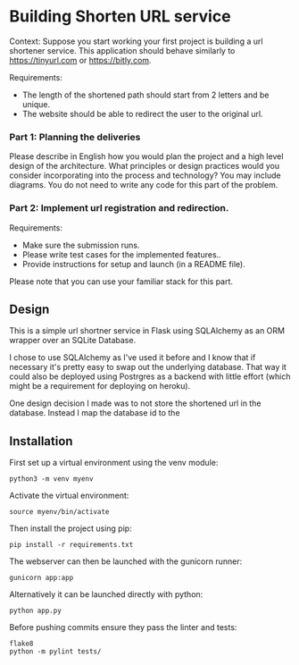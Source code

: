 # Building Shorten URL service

Context:
Suppose you start working your first project is building a url shortener service. This application should behave similarly to https://tinyurl.com or https://bitly.com.

Requirements:

- The length of the shortened path should start from 2 letters and be unique.
- The website should be able to redirect the user to the original url.

### Part 1: Planning the deliveries

Please describe in English how you would plan the project and a high level design of the architecture. What principles or design practices would you consider incorporating into the process and technology? You may include diagrams. You do not need to write any code for this part of the problem.

### Part 2: Implement url registration and redirection.

Requirements:

- Make sure the submission runs.
- Please write test cases for the implemented features..
- Provide instructions for setup and launch (in a README file).

Please note that you can use your familiar stack for this part.

## Design

This is a simple url shortner service in Flask using SQLAlchemy as an ORM
wrapper over an SQLite Database.

I chose to use SQLAlchemy as I've used it before and I know that
if necessary it's pretty easy to swap out the underlying database.
That way it could also be deployed using Postrgres as a backend
with little effort (which might be a requirement for deploying on heroku).

One design decision I made was to not store the shortened url in
the database. Instead I map the database id to the

## Installation

First set up a virtual environment using the venv module:

```
python3 -m venv myenv
```

Activate the virtual environment:

```
source myenv/bin/activate
```

Then install the project using pip:

```
pip install -r requirements.txt
```

The webserver can then be launched with
the gunicorn runner:

```
gunicorn app:app
```

Alternatively it can be launched directly with python:

```
python app.py
```

Before pushing commits ensure they pass the linter and tests:

```
flake8
python -m pylint tests/
```
